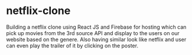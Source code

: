 # netflix-clone
Building a netflix clone using React JS and Firebase for hosting which can pick up  movies from the 3rd source API and display to the users on our website based on the genere. Also having similar look like netflix and user can even play the trailer of it by clicking on the poster. 
